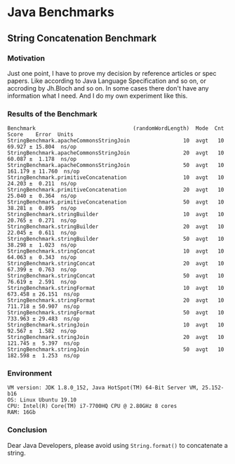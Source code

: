 # Java Benchmarks

## String Concatenation Benchmark

### Motivation
Just one point, I have to prove my decision by reference articles or spec papers.
Like according to Java Language Specification and so on, or accroding by Jh.Bloch and so on.
In some cases there don't have any information what I need. And I do my own experiment like this.

### Results of the Benchmark
```
Benchmark                               (randomWordLength)  Mode  Cnt    Score    Error  Units
StringBenchmark.apacheCommonsStringJoin                 10  avgt   10   69.927 ± 15.804  ns/op
StringBenchmark.apacheCommonsStringJoin                 20  avgt   10   60.087 ±  1.178  ns/op
StringBenchmark.apacheCommonsStringJoin                 50  avgt   10  161.179 ± 11.760  ns/op
StringBenchmark.primitiveConcatenation                  10  avgt   10   24.203 ±  0.211  ns/op
StringBenchmark.primitiveConcatenation                  20  avgt   10   25.040 ±  0.364  ns/op
StringBenchmark.primitiveConcatenation                  50  avgt   10   38.281 ±  0.895  ns/op
StringBenchmark.stringBuilder                           10  avgt   10   20.765 ±  0.271  ns/op
StringBenchmark.stringBuilder                           20  avgt   10   22.045 ±  0.611  ns/op
StringBenchmark.stringBuilder                           50  avgt   10   38.298 ±  1.023  ns/op
StringBenchmark.stringConcat                            10  avgt   10   64.063 ±  0.343  ns/op
StringBenchmark.stringConcat                            20  avgt   10   67.399 ±  0.763  ns/op
StringBenchmark.stringConcat                            50  avgt   10   76.619 ±  2.591  ns/op
StringBenchmark.stringFormat                            10  avgt   10  673.458 ± 26.151  ns/op
StringBenchmark.stringFormat                            20  avgt   10  711.718 ± 50.907  ns/op
StringBenchmark.stringFormat                            50  avgt   10  733.963 ± 29.483  ns/op
StringBenchmark.stringJoin                              10  avgt   10   92.567 ±  1.582  ns/op
StringBenchmark.stringJoin                              20  avgt   10  121.745 ±  5.397  ns/op
StringBenchmark.stringJoin                              50  avgt   10  182.598 ±  1.253  ns/op
```

### Environment

```
VM version: JDK 1.8.0_152, Java HotSpot(TM) 64-Bit Server VM, 25.152-b16
OS: Linux Ubuntu 19.10
CPU: Intel(R) Core(TM) i7-7700HQ CPU @ 2.80GHz 8 cores
RAM: 16Gb
```

### Conclusion

Dear Java Developers, please avoid using `String.format()` to concatenate a string.
